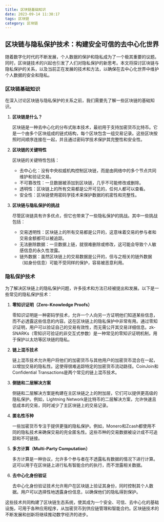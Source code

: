 ```yaml
---
title: 区块链基础知识
date: 2023-09-14 11:38:17
tags: 区块链
category: 区块链
---
```


## 区块链与隐私保护技术：构建安全可信的去中心化世界

随着数字化时代的不断发展，个人数据的保护和隐私成为了一个极其重要的议题。同时，区块链技术的兴起也引发了人们对隐私保护的新思考。本文将探讨区块链与隐私保护的关系，以及当前正在发展的技术和方法，以确保在去中心化世界中维护个人数据的安全和隐私。

### 区块链基础知识

在深入讨论区块链与隐私保护的关系之前，我们需要先了解一些区块链的基础知识。

1. **区块链是什么？**

   区块链是一种去中心化的分布式账本技术，最初用于支持加密货币比特币。它是一个由多个区块组成的链式结构，每个区块包含一组交易记录。这些区块按照时间顺序连接在一起，并且通过密码学技术保护其完整性和安全性。

2. **区块链的关键特性**

   区块链的关键特性包括：
   - 去中心化：没有中央权威机构控制区块链，而是由网络中的多个节点共同维护和验证交易。
   - 不可篡改性：一旦数据被添加到区块链，几乎不可能修改或删除。
   - 透明性：区块链上的所有交易都是公开可见的，任何人都可以查看。
   - 安全性：区块链使用密码学技术来保护数据的机密性和完整性。

3. **区块链与隐私保护的挑战**

   尽管区块链具有许多优点，但它也带来了一些隐私保护的挑战。其中一些挑战包括：
   - 交易透明性：区块链上的所有交易都是公开的，这意味着交易的参与者和交易金额都可以被追踪。
   - 无法删除数据：一旦数据上链，就很难删除或修改，这可能会导致个人敏感信息的永久性泄露。
   - 链外数据：虽然区块链上的交易数据是公开的，但与之相关的链外数据（如身份信息）可能不受同样的保护，容易被恶意利用。

### 隐私保护技术

为了解决区块链上的隐私保护问题，许多技术和方法已经被提出和发展。以下是一些常见的隐私保护技术：

1. **零知识证明（Zero-Knowledge Proofs）**

   零知识证明是一种密码学技术，允许一个人向另一方证明他们知道某些信息，而不必透露这些信息的内容。这在区块链上的隐私保护中非常有用。通过零知识证明，用户可以验证自己的交易有效性，而无需公开其交易详细信息。zk-SNARKs（零知识可验证的非交互式参数）是一种常见的零知识证明机制，用于保护以太坊等区块链的隐私。

2. **链上混币技术**

   链上混币技术允许用户将他们的加密货币与其他用户的加密货币混合在一起，以增加交易的隐私性。这使得很难追踪特定的加密货币流动路径。CoinJoin和Confidential Transactions是两个常见的链上混币技术。

3. **侧链和二层解决方案**

   侧链和二层解决方案是构建在主区块链之上的附加层，它们可以提供更高级的隐私保护。例如，Lightning Network是比特币的二层解决方案，允许快速且低成本的交易，同时减少了主区块链上的交易记录。

4. **匿名性币种**

   一些加密货币专注于提供更强的隐私保护。例如，Monero和Zcash都使用不同的隐私技术来确保交易的完全匿名性。这些币种的交易数据被设计成不可追踪和不可链接。

5. **多方计算（Multi-Party Computation）**

   多方计算是一种协议，允许多个参与者在不透露私有数据的情况下进行计算。这可以用于在区块链上进行私有智能合约的执行，而不泄露相关数据。

6. **去中心化身份验证**

   去中心化身份验证技术允许用户在区块链上验证其身份，同时控制其个人数据。用户可以选择性地透露身份信息，以确保他们的隐私得到保护。

这些技术共同构建了区块链生态系统，使其成为一个安全、可信、去中心化的基础设施，可用于各种应用程序，从加密货币到供应链管理和智能合约。区块链技术的不断发展和创新将继续推动数字经济的进步。
